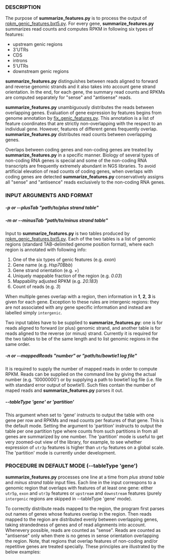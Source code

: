 ### DESCRIPTION

The purpose of **summarize_features.py** is to process the output of
[rpkm_genic_features.bxt5.py](https://github.com/getopt/EXPRESSION_BY_FEATURE/blob/master/doc/rpkm_genic_features.bxt5.md).
For every gene, **summarize_features.py** summarizes read counts and computes
RPKM in following six types of features:

 - upstream genic regions
 - 3'UTRs
 - CDS
 - introns
 - 5'UTRs
 - downstream genic regions

**summarize_features.py** distinguishes between reads aligned to forward and
reverse genomic strands and it also takes into account gene strand orientation.
In the end, for each gene, the summary read counts and RPKMs are computed separately
for "sense" and "antisense" reads.

**summarize_features.py** unambiguously distributes the reads between
overlapping genes. Evaluation of gene expression by features begins from genome
annotation by
[fix_genic_features.py](https://github.com/getopt/EXPRESSION_BY_FEATURE/blob/master/doc/fix_genic_features.md).
This annotation is a list of feature coordinates that are strictly
non-overlapping with the respect to an individual gene. However, features of
different genes frequently overlap. **summarize_features.py** distributes read
counts between overlapping genes.

Overlaps between coding genes and non-coding genes are treated by
**summarize_features.py** in a specific manner. Biology of several types of
non-coding RNA genes is special and some of the non-coding RNA transcripts are
frequently extremely abundant in NGS libraries. To avoid artificial elevation
of read counts of coding genes, when overlaps with coding genes are detected
**summarize_features.py** conservatively assigns all "sense" and "antisence"
reads exclusively to the non-coding RNA genes.



### INPUT ARGUMENTS AND FORMAT 

##### -p or --plusTab "path/to/plus strand table" 
##### -m or --minusTab "path/to/minus strand table"

Input to **summarize_features.py** is two tables produced by
[rpkm_genic_features.bxt5.py](https://github.com/getopt/EXPRESSION_BY_FEATURE/blob/master/doc/rpkm_genic_features.bxt5.md).
Each of the two tables is a list of genomic regions (standard
TAB-delimited genome position format), where each region is annotated with
following info:

1. One of the six types of genic features (e.g. *exon*)
2. Gene name (e.g. *Hsp70Bbb*) 
3. Gene strand orientation (e.g. *+*)
4. Uniquely mappable fraction of the region (e.g. *0.03*)
5. Mappability adjusted RPKM (e.g. *20.183*)
6. Count of reads (e.g. *3*)

When multiple genes overlap with a region, then information in **1**, **2**,
**3** is given for each gene. Exception to these rules are intergenic regions:
they are not associated with any gene specific information and instead are
labelled simply `intergenic`.

Two input tables have to be supplied to **summarize_features.py**: one is for
reads aligned to forward (or plus) genomic strand, and another table is for
reads aligned to the reverse (or minus) strand. Currently it is required for
the two tables to be of the same length and to list genomic regions in the same
order.

##### -n or --mappedReads "number" *or* "path/to/bowtie1 log file"

It is required to supply the number of mapped reads in order to compute RPKM.
Reads can be supplied on the command line by giving the actual number (e.g.
'10000000') or by supplying a path to bowtie1 log file (i.e. file with standard
error output of bowtie1). Such files contain the number of maped reads and
**summarize_features.py** parses it out.

##### --tableType 'gene' or 'partition'

This argument when set to 'gene' instructs to output the table with one gene
per row and RPKMs and read counts per features of that gene. This is the
default mode. Setting the argument to 'partition' instructs to output the table
per one partition type where counts from such partitions in from all genes are
summarized by one number. The 'partition' mode is useful to get very zoomed-out
view of the library, for example, to see whether expression of `utr3p` features
is higher than `utr5p` features on a global scale. The 'partition' mode is
currently under development. 


### PROCEDURE IN DEFAULT MODE (--tableType 'gene')

**summarize_features.py** processes one line at a time from *plus strand table*
and *minus strand table* input files. Each line in the input correspons to a
genomic region that overlaps with features of at least one gene: either
`utr5p`, `exon` and `utr3p` features or `upstream` and `downstream` features
(purely `intergenic` regions are skipped in --tableType 'gene' mode).

To correctly distribute reads mapped to the region, the program first parses
out names of genes whose features overlap in the region. Then reads mapped to
the region are distributed evenly between overlapping genes, taking
strandedness of genes and of read alignments into account. Whenevery possible,
reads are counted as "sense". Reads are counted as "antisense" only when there
is no genes in sense orientation overlapping the region. Note, that regions
that overlap features of non-coding and/or repetitive genes are treated
specially. These principles are illustrated by the below examples:


